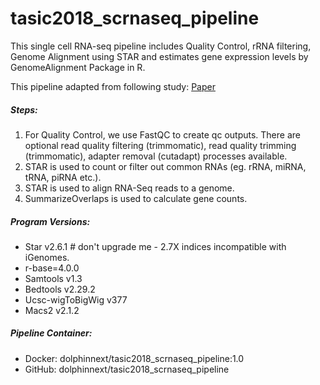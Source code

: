 # tasic2018_scrnaseq_pipeline

This single cell RNA-seq pipeline includes Quality Control, rRNA filtering, Genome Alignment using STAR and estimates gene expression levels by GenomeAlignment Package in R. 

This pipeline adapted from following study: [Paper](https://www.nature.com/articles/s41586-018-0654-5)

##### Steps:
  1. For Quality Control, we use FastQC to create qc outputs. There are optional read quality filtering (trimmomatic), read quality trimming (trimmomatic), adapter removal (cutadapt) processes available.
  2. STAR is used to count or filter out common RNAs (eg. rRNA, miRNA, tRNA, piRNA etc.). 
  3. STAR is used to align RNA-Seq reads to a genome. 
  4. SummarizeOverlaps is used to calculate gene counts. 

##### Program Versions:
  - Star v2.6.1 # don't upgrade me - 2.7X indices incompatible with iGenomes.
  - r-base=4.0.0
  - Samtools v1.3
  - Bedtools v2.29.2
  - Ucsc-wigToBigWig v377
  - Macs2 v2.1.2

##### Pipeline Container:
  * Docker: dolphinnext/tasic2018\_scrnaseq\_pipeline:1.0
  * GitHub: dolphinnext/tasic2018\_scrnaseq\_pipeline
